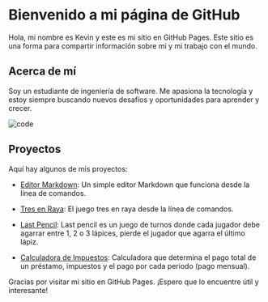 # Bienvenido a mi página de GitHub
Hola, mi nombre es Kevin y este es mi sitio en GitHub Pages. Este sitio es una forma para compartir información sobre mí y mi trabajo con el mundo.

## Acerca de mí
Soy un estudiante de ingeniería de software. Me apasiona la tecnología y estoy siempre buscando nuevos desafíos y oportunidades para aprender y crecer.

![code](https://www.nosequeestudiar.net/site/assets/files/269872/analista_programador_hr.300x200.jpg)

## Proyectos
Aquí hay algunos de mis proyectos:
- [Editor Markdown](https://github.com/tar83/Markdown-Editor): Un simple editor Markdown que funciona desde la línea de comandos.

- [Tres en Raya](https://github.com/tar83/Simple-Tic-Tac-Toe): El juego tres en raya desde la línea de comandos.

- [Last Pencil](https://github.com/tar83/Last-Pencil): Last pencil es un juego de turnos donde cada jugador debe agarrar entre 1, 2 o 3 lápices, pierde el jugador que agarra el último lápiz.

- [Calculadora de Impuestos](https://github.com/tar83/Loan-Calculator): Calculadora que determina el pago total de un préstamo, impuestos y el pago por cada periodo (pago mensual).


Gracias por visitar mi sitio en GitHub Pages. ¡Espero que lo encuentre útil y interesante!
